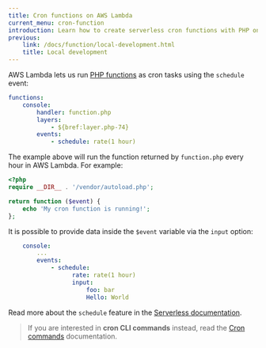 ```yaml
---
title: Cron functions on AWS Lambda
current_menu: cron-function
introduction: Learn how to create serverless cron functions with PHP on AWS Lambda.
previous:
    link: /docs/function/local-development.html
    title: Local development
---
```


AWS Lambda lets us run [PHP functions](/docs/runtimes/function.md) as cron tasks using the `schedule` event:

```yaml
functions:
    console:
        handler: function.php
        layers:
            - ${bref:layer.php-74}
        events:
            - schedule: rate(1 hour)
```

The example above will run the function returned by `function.php` every hour in AWS Lambda. For example:

```php
<?php
require __DIR__ . '/vendor/autoload.php';

return function ($event) {
    echo 'My cron function is running!';
};
```

It is possible to provide data inside the `$event` variable via the `input` option:

```yaml
    console:
        ...
        events:
            - schedule:
                  rate: rate(1 hour)
                  input:
                      foo: bar
                      Hello: World
```

Read more about the `schedule` feature in the [Serverless documentation](https://www.serverless.com/framework/docs/providers/aws/events/schedule/).

> If you are interested in **cron CLI commands** instead, read the [Cron commands](/docs/web-apps/cron.html) documentation.
